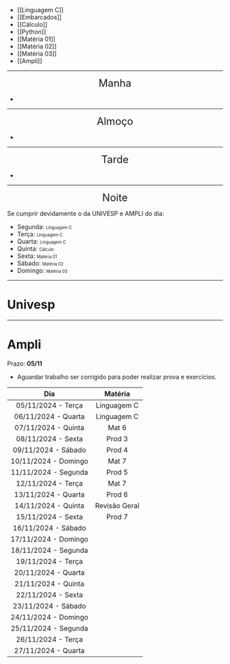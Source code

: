 - [[Linguagem C]] 
- [[Embarcados]] 
- [[Cálculo]] 
- [[Python]] 
- [[Matéria 01]] 
- [[Matéria 02]] 
- [[Matéria 03]] 
- [[Ampli]] 

---
<center style="font-size:170%">Manha</center>

- 

---
<center style="font-size:170%">Almoço</center>

- 

---
<center style="font-size:170%">Tarde</center>

- 

---
<center style="font-size:170%">Noite</center>

Se cumprir devidamente o da UNIVESP e AMPLI do dia:

- Segunda: <small><small>Linguagem C</small></small>
- Terça: <small><small>Linguagem C</small></small>
- Quarta: <small><small>Linguagem C</small></small>
- Quinta: <small><small>Cálculo</small></small>
- Sexta: <small><small>Matéria 01</small></small>
- Sábado: <small><small>Matéria 02</small></small>
- Domingo: <small><small>Matéria 03</small></small>

---
# Univesp

<table>

  

<thead>

<tr>

<th><center>Dia</center></th>

<th><center>Matéria</center></th>

</tr>

</thead>

  
  

<tr>

<td><center>05/11/2024 - Terça</center></td>

<td><center>Linguagem C</center></td>

</tr>

  

<tr>

<td><center>06/11/2024 - Quarta</center></td>

<td><center>Linguagem C</center></td>

</tr>

  

<tr>

<td><center>07/11/2024 - Quinta</center></td>

<td><center>Mat 6</center></td>

</tr>

  

<tr>

<td><center>08/11/2024 - Sexta</center></td>

<td><center>Prod 3</center></td>

</tr>

  

<tr>

<td><center>09/11/2024 - Sábado</center></td>

<td><center>Prod 4</center></td>

</tr>

  

<tr>

<td><center>10/11/2024 - Domingo</center></td>

<td><center>Mat 7</center></td>

</tr>

  

<tr>

<td><center>11/11/2024 - Segunda</center></td>

<td><center>Prod 5</center></td>

</tr>

  

<tr>

<td><center>12/11/2024 - Terça</center></td>

<td><center>Mat 7</center></td>

</tr>

  

<tr>

<td><center>13/11/2024 - Quarta</center></td>

<td><center>Prod 6</center></td>

</tr>

  

<tr>

<td><center>14/11/2024 - Quinta</center></td>

<td><center>Revisão Geral</center></td>

</tr>

  

<tr>

<td><center>15/11/2024 - Sexta</center></td>

<td><center>Prod 7</center></td>

</tr>

  

<tr>

<td><center>16/11/2024 - Sábado</center></td>

<td><center></center></td>

</tr>

  

<tr>

<td><center>17/11/2024 - Domingo</center></td>

<td><center></center></td>

</tr>

  

<tr>

<td><center>18/11/2024 - Segunda</center></td>

<td><center></center></td>

</tr>

  

<tr>

<td><center>19/11/2024 - Terça</center></td>

<td><center></center></td>

</tr>

  

<tr>

<td><center>20/11/2024 - Quarta</center></td>

<td><center></center></td>

</tr>

  

<tr>

<td><center>21/11/2024 - Quinta</center></td>

<td><center></center></td>

</tr>

  

<tr>

<td><center>22/11/2024 - Sexta</center></td>

<td><center></center></td>

</tr>

  

<tr>

<td><center>23/11/2024 - Sábado</center></td>

<td><center></center></td>

</tr>

  

<tr>

<td><center>24/11/2024 - Domingo</center></td>

<td><center></center></td>

</tr>

  

<tr>

<td><center>25/11/2024 - Segunda</center></td>

<td><center></center></td>

</tr>

  

<tr>

<td><center>26/11/2024 - Terça</center></td>

<td><center></center></td>

</tr>

  

<tr>

<td><center>27/11/2024 - Quarta</center></td>

<td><center></center></td>

</tr>

  

</tbody>

---
# Ampli

Prazo: **05/11**

- Aguardar trabalho ser corrigido para poder realizar prova e exercícios.